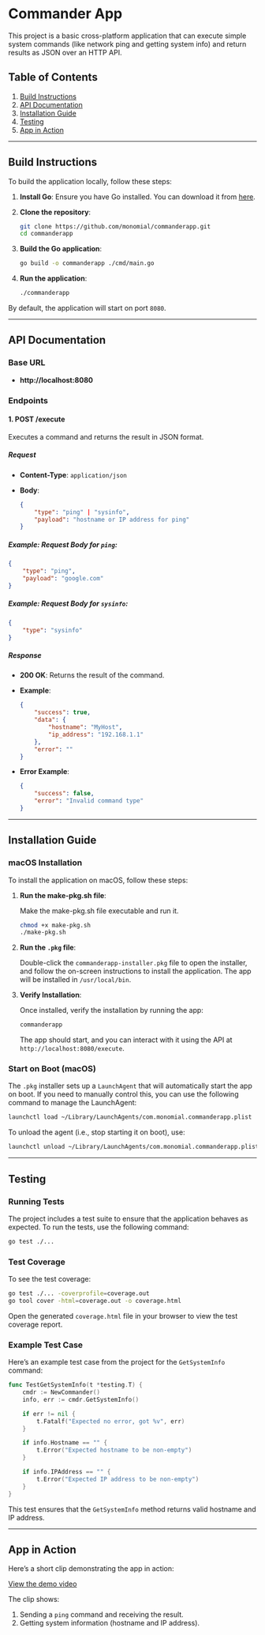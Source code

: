 # Commander App

This project is a basic cross-platform application that can execute simple system commands (like network ping and getting system info) and return results as JSON over an HTTP API.

## Table of Contents

1. [Build Instructions](#build-instructions)
2. [API Documentation](#api-documentation)
3. [Installation Guide](#installation-guide)
4. [Testing](#testing)
5. [App in Action](#app-in-action)

---

## Build Instructions

To build the application locally, follow these steps:

1. **Install Go**: Ensure you have Go installed. You can download it from [here](https://golang.org/dl/).
   
2. **Clone the repository**:
   ```bash
   git clone https://github.com/monomial/commanderapp.git
   cd commanderapp
   ```

3. **Build the Go application**:
   ```bash
   go build -o commanderapp ./cmd/main.go
   ```

4. **Run the application**:
   ```bash
   ./commanderapp
   ```

By default, the application will start on port `8080`.

---

## API Documentation

### Base URL

- **http://localhost:8080**

### Endpoints

#### 1. **POST /execute**

Executes a command and returns the result in JSON format.

##### Request

- **Content-Type**: `application/json`

- **Body**:

  ```json
  {
      "type": "ping" | "sysinfo",
      "payload": "hostname or IP address for ping"
  }
  ```

##### Example: Request Body for `ping`:

```json
{
    "type": "ping",
    "payload": "google.com"
}
```

##### Example: Request Body for `sysinfo`:

```json
{
    "type": "sysinfo"
}
```

##### Response

- **200 OK**: Returns the result of the command.

- **Example**:

  ```json
  {
      "success": true,
      "data": {
          "hostname": "MyHost",
          "ip_address": "192.168.1.1"
      },
      "error": ""
  }
  ```

- **Error Example**:

  ```json
  {
      "success": false,
      "error": "Invalid command type"
  }
  ```

---

## Installation Guide

### macOS Installation

To install the application on macOS, follow these steps:

1. **Run the make-pkg.sh file**:
   
   Make the make-pkg.sh file executable and run it.

   ```bash
   chmod +x make-pkg.sh
   ./make-pkg.sh
   ```

2. **Run the `.pkg` file**:

   Double-click the `commanderapp-installer.pkg` file to open the installer, and follow the on-screen instructions to install the application. The app will be installed in `/usr/local/bin`.

3. **Verify Installation**:

   Once installed, verify the installation by running the app:

   ```bash
   commanderapp
   ```

   The app should start, and you can interact with it using the API at `http://localhost:8080/execute`.

### Start on Boot (macOS)

The `.pkg` installer sets up a `LaunchAgent` that will automatically start the app on boot. If you need to manually control this, you can use the following command to manage the LaunchAgent:

```bash
launchctl load ~/Library/LaunchAgents/com.monomial.commanderapp.plist
```

To unload the agent (i.e., stop starting it on boot), use:

```bash
launchctl unload ~/Library/LaunchAgents/com.monomial.commanderapp.plist
```

---

## Testing

### Running Tests

The project includes a test suite to ensure that the application behaves as expected. To run the tests, use the following command:

```bash
go test ./...
```

### Test Coverage

To see the test coverage:

```bash
go test ./... -coverprofile=coverage.out
go tool cover -html=coverage.out -o coverage.html
```

Open the generated `coverage.html` file in your browser to view the test coverage report.

### Example Test Case

Here’s an example test case from the project for the `GetSystemInfo` command:

```go
func TestGetSystemInfo(t *testing.T) {
    cmdr := NewCommander()
    info, err := cmdr.GetSystemInfo()

    if err != nil {
        t.Fatalf("Expected no error, got %v", err)
    }

    if info.Hostname == "" {
        t.Error("Expected hostname to be non-empty")
    }

    if info.IPAddress == "" {
        t.Error("Expected IP address to be non-empty")
    }
}
```

This test ensures that the `GetSystemInfo` method returns valid hostname and IP address.

---

## App in Action

Here’s a short clip demonstrating the app in action:

[View the demo video](media/commanderapp.mp4)

The clip shows:
1. Sending a `ping` command and receiving the result.
2. Getting system information (hostname and IP address).
